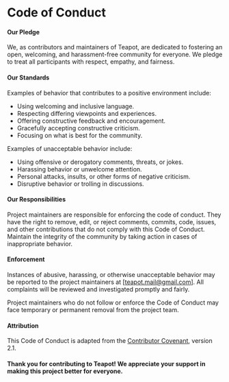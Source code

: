 # Code of Conduct

#### Our Pledge
We, as contributors and maintainers of Teapot, are dedicated to fostering an open, welcoming, and harassment-free community for everyone. We pledge to treat all participants with respect, empathy, and fairness.

#### Our Standards
Examples of behavior that contributes to a positive environment include:

- Using welcoming and inclusive language.
- Respecting differing viewpoints and experiences.
- Offering constructive feedback and encouragement.
- Gracefully accepting constructive criticism.
- Focusing on what is best for the community.

Examples of unacceptable behavior include:

- Using offensive or derogatory comments, threats, or jokes.
- Harassing behavior or unwelcome attention.
- Personal attacks, insults, or other forms of negative criticism.
- Disruptive behavior or trolling in discussions.

#### Our Responsibilities
Project maintainers are responsible for enforcing the code of conduct. They have the right to remove, edit, or reject comments, commits, code, issues, and other contributions that do not comply with this Code of Conduct. Maintain the integrity of the community by taking action in cases of inappropriate behavior.

#### Enforcement
Instances of abusive, harassing, or otherwise unacceptable behavior may be reported to the project maintainers at [teapot.mail@gmail.com]. All complaints will be reviewed and investigated promptly and fairly.

Project maintainers who do not follow or enforce the Code of Conduct may face temporary or permanent removal from the project team.

#### Attribution
This Code of Conduct is adapted from the [Contributor Covenant](https://www.contributor-covenant.org/), version 2.1.

#### Thank you for contributing to Teapot! We appreciate your support in making this project better for everyone.
